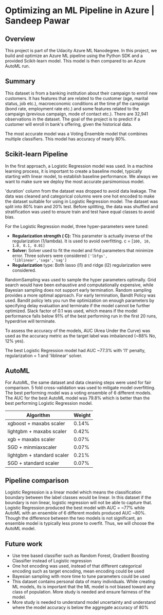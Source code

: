# Optimizing an ML Pipeline in Azure | Sandeep Pawar

## Overview
This project is part of the Udacity Azure ML Nanodegree. In this project, we build and optimize an Azure ML pipeline using the Python SDK and a provided Scikit-learn model.
This model is then compared to an Azure AutoML run.

## Summary
This dataset is from a banking institution about their campaign to enroll new customers. It has features that are related to the customer (age, marital status, job etc.), macroeconomic conditions at the time pf the campaign (bond rate, employment rate etc.) and some features related to the campaign (previous campaign, mode of contact etc.). There are 32,941 observations in the dataset. The goal of the project is to predict if a customer will enroll in bank's offering, given the historical data. 

The most accurate model was a Voting Ensemble model that combines multiple classifiers. This model has accuracy of nearly 80%. 
 
## Scikit-learn Pipeline
In the first approach, a Logistic Regression model was used. In a machine learning process, it is important to create a baseline model, typically starting with linear model, to establish baseline performance. We always we want to make sure we deploy the most accurate parsimonious model. 

'duration' column from the dataset was dropped to avoid data leakage. The data was cleaned and categorical columns were one hot encoded to make the dataset suitable for using in Logistic Regression model. The dataset was split into 80% train and 20% test. Before splitting, the data was shuffled and stratification was used to ensure train and test have equal classes to avoid bias. 
 
For the Logistic Regression model, three hyper-parameters were tuned:

 - **Regularization strength ( C):** This parameter is actually inverse of the regularization (1/lambda). It is used to avoid overfitting. c = [`100, 10, 1.0, 0.1, 0.01]`
 -  **Solver:**  Solver used to fit the model and find parameters that minimize error. Three solvers were considered `['lbfgs', 'liblinear','saga','sag']`
 - **Regularization** type: Both lasso (l1) and ridge (l2) regularization were considered. 

RandomSampling was used to sample the hyper parameters optimally. Grid search would have been exhaustive and computationally expensive, while Bayesian sampling does not support early termination. Random sampling provides a more optimal approach. For early termination, Bandit Policy was used. Bandit policy lets you run the optimization on enough parameters by specifying delay evaluation and terminate if the model cannot be further optimized. Slack factor of 0.1 was used, which means if the model performance falls below 91% of the best performing run in the first 20 runs, hyperdrive will terminate.

To assess the accuracy of the models, AUC (Area Under the Curve) was used as the accuracy metric as the target label was imbalanced (~88% No, 12% yes).

The best Logistic Regression model had AUC ~77.3% with 'l1' penalty, regularization = 1 and 'liblinear' solver. 


## AutoML
For AutoML, the same dataset and data cleaning steps were used for fair comparison. 5 fold cross-validation was used to mitigate model overfitting. 
The best performing model was a voting ensemble of 6 different models.  The AUC for the best AutoML model was 79.8% which is better than the best performing Logistic Regression model.

|Algorithm  | Weight |
|--|--|
| xgboost + maxabs scaler | 0.14% |
|lightgbm  + maxabs scaler| 0.42% |
|xgb  + maxabs scaler| 0.07% |
|SGD  + minmiaxscaler| 0.07% |
|lightgbm  + standard scaler| 0.21% |
|SGD  + standard scaler| 0.07% |

## Pipeline comparison
Logistic Regression is a linear model which means the classification boundary between the label classes would be linear. In this dataset if the boundary is non linear, logistic regression will not be able to capture that. Logistic Regression produced the best model with AUC = ~77% while AutoML with an ensemble of 6 different models produced AUC ~80%. Though the difference between the two models is not significant, an ensemble model is typically less prone to overfit. Thus, we will choose the AutoML model.  

## Future work

 - Use tree based classifier such as Random Forest, Gradient Boosting Classifier instead of Logistic regression
 - One hot encoding was used, instead of that different categorical encoding such as target encoding, mean encoding could be used
 - Bayesian sampling with more time to tune parameters could be used 
 - This dataset contains personal data of many individuals. While creating ML models, its is important that the ML model is not biased toward any class of population. More study is needed and ensure fairness of the model.
 - More study is needed to understand model uncertainty and understand where the model accuracy is below the aggregate accuracy of 80% 


